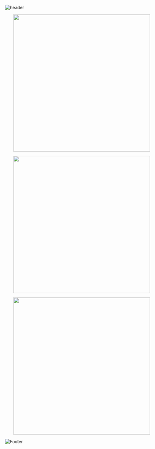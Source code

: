

![header](https://capsule-render.vercel.app/api?type=waving&color=0:ebf9fd,50:d88fe8&height=100&section=header)


<p align="center">
	<img width="450em" src="https://github-readme-stats.vercel.app/api?username=amsomad&show_icons=true&include_all_commits=true&count_private=true&hide_border=true&theme=tokyonight"/>
</p>

<p align="center">
	<img width="450em" src="https://github-readme-streak-stats.herokuapp.com/?user=amsomad&include_all_commits=true&hide_border=true&theme=tokyonight"/>
</p>

<p align="center">
	<img width="450em" src="https://github-readme-stats.vercel.app/api/top-langs/?username=amsomad&layout=compact&custom_title=Most used languages&langs_count=10&include_all_commits=true&hide_progress=true&hide_border=true&theme=tokyonight&hide=">
</p>
<p align="center">
<codersrank-skills-chart username="amsomad"></codersrank-skills-chart>
<codersrank-summary username="amsomad"></codersrank-summary>
<codersrank-activity username="amsomad"></codersrank-activity>
</p>


![Footer](https://capsule-render.vercel.app/api?type=waving&color=0:ebf9fd,50:d88fe8&height=100&section=footer)